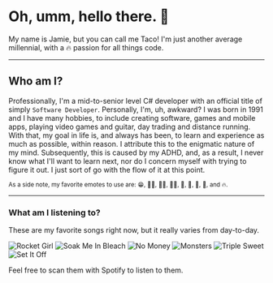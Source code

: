 # Oh, umm, hello there. 👋

My name is Jamie, but you can call me Taco! I'm just another average millennial, with a 🔥 passion for all things code.

---
## Who am I?

Professionally, I'm a mid-to-senior level C# developer with an official title of simply `Software Developer`. Personally, I'm, uh, awkward? I was born in 1991 and I have many hobbies, to include creating software, games and mobile apps, playing video games and guitar, day trading and distance running. With that, my goal in life is, and always has been, to learn and experience as much as possible, within reason. I attribute this to the enigmatic nature of my mind. Subsequently, this is caused by my ADHD, and, as a result, I never know what I'll want to learn next, nor do I concern myself with trying to figure it out. I just sort of go with the flow of it at this point.

<sub>As a side note, my favorite emotes to use are: 😁, 🙋‍♀️, 🤦‍♀️, 👩‍🔧, 🦄, 🦥, 🌸, 🌊, and 🔥.</sub>

---
### What am I listening to?

These are my favorite songs right now, but it really varies from day-to-day.

![Rocket Girl](https://assets.codepen.io/2940219/RocketGirl.png")
![Soak Me In Bleach](https://assets.codepen.io/2940219/SoakMeInBleach.png")
![No Money](https://assets.codepen.io/2940219/NoMoney.png")
![Monsters](https://assets.codepen.io/2940219/Monsters.png")
![Triple Sweet](https://assets.codepen.io/2940219/TripleSweet.png")
![Set It Off](https://assets.codepen.io/2940219/SetItOff.png")

Feel free to scan them with Spotify to listen to them.